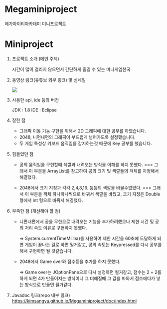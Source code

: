 # Megaminiproject
메가아이티아카데미 미니프로젝트
# Miniproject

1. 프로젝트 소개 (메인 주제) 

   시간이 많이 걸리지 않으면서 간단하게 즐길 수 있는 미니게임천국

2. 동영상 링크(유튜브 외부 링크) 및 섬네일 


   <div>
   	<a href="https://www.youtube.com/watch?v=4aJZRGXHV_A" target="_blank"><image src = "https://img.youtube.com/vi/4aJZRGXHV_A/mqdefault.jpg"></a>	
   </div>


   

 3. 사용한 api, ide 등의 버전

    JDK : 1.8
    IDE : Eclipse

    

 4. 잘한 점 

    - 그래픽 이동 기능 구현을 위해서 2D 그래픽에 대한 공부를 하였습니다. 
    - 2048, 니편내편의 그래픽이 부드럽게 넘어가도록 설정했습니다.
    - 두 게임 특성상 키보드 움직임을 감지하는것 때문에 Key 공부를 했습니다.

 5. 힘들었던 점 

    -  공의 움직임을 구현할때 색깔과 내려오는 방식을 이해를 하지 못했다. 
     ==> 그래서 이 부분을 ArrayList를 참고하여 공의 크기 및 색깔들의 객체를 지정해서 해결했다.


    -  2048에서 크기 지정과 각각 2,4,8,16..등등의 색깔을 바꿀수없었다.
     ==> 그래서 이 부분을 객체 하나하나씩으로 바꿔서 색깔을 바꿨고, 크기 지정은 Double형에서 int 형으로 바꿔서 해결했다.
      

 6. 부족한 점 (개선해야 할 점) 

    - 니편내편에서 공을 무한으로 내려오는 기능을 추가하려했으나 제한 시간 및 공의 처리 속도 이유로 구현하지 못했다. 

      => System.currentTimeMillis()를 사용하여 제한 시간을 60초에 도달하게 되면 게임이 끝나는 걸로 하면 될거같고, 공의 속도는  Keypressed를 다시 공부를 해서 구현하면 될 것같습니다.

    - 2048에서 Game over와 점수등을 추가를 하지 못했다.

      => Game over는 JOptionPane으로 다시 설정하면 될거같고, 점수는 2 + 2를 하게 되면 4가 만들어지는 방식이니 그 더해질때 그 값을 따와서 점수에다가 넣는 방식으로 만들면 될거같다.

 7. Javadoc 링크(repo 내부 링크)
    https://kimsangya.github.io/Megaminiproject/doc/index.html 

